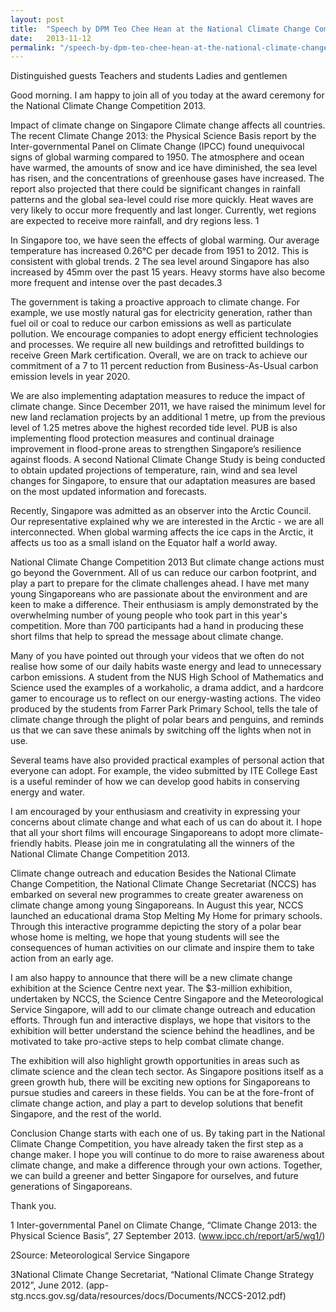 ```yaml
---
layout: post
title:  "Speech by DPM Teo Chee Hean at the National Climate Change Competition Award Ceremony on 12 November 2013"
date:   2013-11-12
permalink: "/speech-by-dpm-teo-chee-hean-at-the-national-climate-change-competition-award-ceremony-on-12-november-2013"
---
```


Distinguished guests 
Teachers and students 
Ladies and gentlemen 

Good morning. I am happy to join all of you today at the award ceremony for the National Climate Change Competition 2013. 

Impact of climate change on Singapore 
Climate change affects all countries. The recent Climate Change 2013: the Physical Science Basis report by the Inter-governmental Panel on Climate Change (IPCC) found unequivocal signs of global warming compared to 1950. The atmosphere and ocean have warmed, the amounts of snow and ice have diminished, the sea level has risen, and the concentrations of greenhouse gases have increased. The report also projected that there could be significant changes in rainfall patterns and the global sea-level could rise more quickly. Heat waves are very likely to occur more frequently and last longer. Currently, wet regions are expected to receive more rainfall, and dry regions less. 1 

In Singapore too, we have seen the effects of global warming. Our average temperature has increased 0.26°C per decade from 1951 to 2012. This is consistent with global trends. 2 The sea level around Singapore has also increased by 45mm over the past 15 years. Heavy storms have also become more frequent and intense over the past decades.3

The government is taking a proactive approach to climate change. For example, we use mostly natural gas for electricity generation, rather than fuel oil or coal to reduce our carbon emissions as well as particulate pollution. We encourage companies to adopt energy efficient technologies and processes. We require all new buildings and retrofitted buildings to receive Green Mark certification. Overall, we are on track to achieve our commitment of a 7 to 11 percent reduction from Business-As-Usual carbon emission levels in year 2020. 

We are also implementing adaptation measures to reduce the impact of climate change. Since December 2011, we have raised the minimum level for new land reclamation projects by an additional 1 metre, up from the previous level of 1.25 metres above the highest recorded tide level. PUB is also implementing flood protection measures and continual drainage improvement in flood-prone areas to strengthen Singapore’s resilience against floods. A second National Climate Change Study is being conducted to obtain updated projections of temperature, rain, wind and sea level changes for Singapore, to ensure that our adaptation measures are based on the most updated information and forecasts. 

Recently, Singapore was admitted as an observer into the Arctic Council. Our representative explained why we are interested in the Arctic - we are all interconnected. When global warming affects the ice caps in the Arctic, it affects us too as a small island on the Equator half a world away. 

National Climate Change Competition 2013 
But climate change actions must go beyond the Government. All of us can reduce our carbon footprint, and play a part to prepare for the climate challenges ahead. I have met many young Singaporeans who are passionate about the environment and are keen to make a difference. Their enthusiasm is amply demonstrated by the overwhelming number of young people who took part in this year's competition. More than 700 participants had a hand in producing these short films that help to spread the message about climate change. 

Many of you have pointed out through your videos that we often do not realise how some of our daily habits waste energy and lead to unnecessary carbon emissions. A student from the NUS High School of Mathematics and Science used the examples of a workaholic, a drama addict, and a hardcore gamer to encourage us to reflect on our energy-wasting actions. The video produced by the students from Farrer Park Primary School, tells the tale of climate change through the plight of polar bears and penguins, and reminds us that we can save these animals by switching off the lights when not in use. 

Several teams have also provided practical examples of personal action that everyone can adopt. For example, the video submitted by ITE College East is a useful reminder of how we can develop good habits in conserving energy and water. 

I am encouraged by your enthusiasm and creativity in expressing your concerns about climate change and what each of us can do about it. I hope that all your short films will encourage Singaporeans to adopt more climate-friendly habits. Please join me in congratulating all the winners of the National Climate Change Competition 2013. 

Climate change outreach and education 
Besides the National Climate Change Competition, the National Climate Change Secretariat (NCCS) has embarked on several new programmes to create greater awareness on climate change among young Singaporeans. In August this year, NCCS launched an educational drama Stop Melting My Home for primary schools. Through this interactive programme depicting the story of a polar bear whose home is melting, we hope that young students will see the consequences of human activities on our climate and inspire them to take action from an early age. 

I am also happy to announce that there will be a new climate change exhibition at the Science Centre next year. The $3-million exhibition, undertaken by NCCS, the Science Centre Singapore and the Meteorological Service Singapore, will add to our climate change outreach and education efforts. Through fun and interactive displays, we hope that visitors to the exhibition will better understand the science behind the headlines, and be motivated to take pro-active steps to help combat climate change. 

The exhibition will also highlight growth opportunities in areas such as climate science and the clean tech sector. As Singapore positions itself as a green growth hub, there will be exciting new options for Singaporeans to pursue studies and careers in these fields. You can be at the fore-front of climate change action, and play a part to develop solutions that benefit Singapore, and the rest of the world. 

Conclusion 
Change starts with each one of us. By taking part in the National Climate Change Competition, you have already taken the first step as a change maker. I hope you will continue to do more to raise awareness about climate change, and make a difference through your own actions. Together, we can build a greener and better Singapore for ourselves, and future generations of Singaporeans. 

Thank you. 



1 Inter-governmental Panel on Climate Change, “Climate Change 2013: the Physical Science Basis”, 27 September 2013. (www.ipcc.ch/report/ar5/wg1/) 

2Source: Meteorological Service Singapore 

3National Climate Change Secretariat, “National Climate Change Strategy 2012”, June 2012. (app-stg.nccs.gov.sg/data/resources/docs/Documents/NCCS-2012.pdf)
